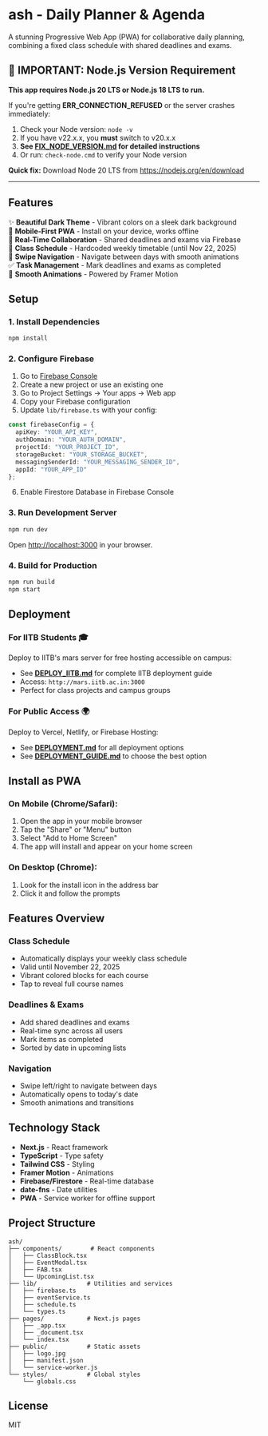 # ash - Daily Planner & Agenda

A stunning Progressive Web App (PWA) for collaborative daily planning, combining a fixed class schedule with shared deadlines and exams.

## 🚨 IMPORTANT: Node.js Version Requirement

**This app requires Node.js 20 LTS or Node.js 18 LTS to run.**

If you're getting **ERR_CONNECTION_REFUSED** or the server crashes immediately:
1. Check your Node version: `node -v`
2. If you have v22.x.x, you **must** switch to v20.x.x
3. **See [FIX_NODE_VERSION.md](./FIX_NODE_VERSION.md) for detailed instructions**
4. Or run: `check-node.cmd` to verify your Node version

**Quick fix:** Download Node 20 LTS from https://nodejs.org/en/download

---

## Features

✨ **Beautiful Dark Theme** - Vibrant colors on a sleek dark background  
📱 **Mobile-First PWA** - Install on your device, works offline  
👥 **Real-Time Collaboration** - Shared deadlines and exams via Firebase  
📅 **Class Schedule** - Hardcoded weekly timetable (until Nov 22, 2025)  
🎯 **Swipe Navigation** - Navigate between days with smooth animations  
✅ **Task Management** - Mark deadlines and exams as completed  
🚀 **Smooth Animations** - Powered by Framer Motion

## Setup

### 1. Install Dependencies

```bash
npm install
```

### 2. Configure Firebase

1. Go to [Firebase Console](https://console.firebase.google.com/)
2. Create a new project or use an existing one
3. Go to Project Settings → Your apps → Web app
4. Copy your Firebase configuration
5. Update `lib/firebase.ts` with your config:

```typescript
const firebaseConfig = {
  apiKey: "YOUR_API_KEY",
  authDomain: "YOUR_AUTH_DOMAIN",
  projectId: "YOUR_PROJECT_ID",
  storageBucket: "YOUR_STORAGE_BUCKET",
  messagingSenderId: "YOUR_MESSAGING_SENDER_ID",
  appId: "YOUR_APP_ID"
};
```

6. Enable Firestore Database in Firebase Console

### 3. Run Development Server

```bash
npm run dev
```

Open [http://localhost:3000](http://localhost:3000) in your browser.

### 4. Build for Production

```bash
npm run build
npm start
```

## Deployment

### For IITB Students 🎓
Deploy to IITB's mars server for free hosting accessible on campus:
- See **[DEPLOY_IITB.md](DEPLOY_IITB.md)** for complete IITB deployment guide
- Access: `http://mars.iitb.ac.in:3000`
- Perfect for class projects and campus groups

### For Public Access 🌍
Deploy to Vercel, Netlify, or Firebase Hosting:
- See **[DEPLOYMENT.md](DEPLOYMENT.md)** for all deployment options
- See **[DEPLOYMENT_GUIDE.md](DEPLOYMENT_GUIDE.md)** to choose the best option

## Install as PWA

### On Mobile (Chrome/Safari):
1. Open the app in your mobile browser
2. Tap the "Share" or "Menu" button
3. Select "Add to Home Screen"
4. The app will install and appear on your home screen

### On Desktop (Chrome):
1. Look for the install icon in the address bar
2. Click it and follow the prompts

## Features Overview

### Class Schedule
- Automatically displays your weekly class schedule
- Valid until November 22, 2025
- Vibrant colored blocks for each course
- Tap to reveal full course names

### Deadlines & Exams
- Add shared deadlines and exams
- Real-time sync across all users
- Mark items as completed
- Sorted by date in upcoming lists

### Navigation
- Swipe left/right to navigate between days
- Automatically opens to today's date
- Smooth animations and transitions

## Technology Stack

- **Next.js** - React framework
- **TypeScript** - Type safety
- **Tailwind CSS** - Styling
- **Framer Motion** - Animations
- **Firebase/Firestore** - Real-time database
- **date-fns** - Date utilities
- **PWA** - Service worker for offline support

## Project Structure

```
ash/
├── components/        # React components
│   ├── ClassBlock.tsx
│   ├── EventModal.tsx
│   ├── FAB.tsx
│   └── UpcomingList.tsx
├── lib/              # Utilities and services
│   ├── firebase.ts
│   ├── eventService.ts
│   ├── schedule.ts
│   └── types.ts
├── pages/            # Next.js pages
│   ├── _app.tsx
│   ├── _document.tsx
│   └── index.tsx
├── public/           # Static assets
│   ├── logo.jpg
│   ├── manifest.json
│   └── service-worker.js
└── styles/           # Global styles
    └── globals.css
```

## License

MIT
